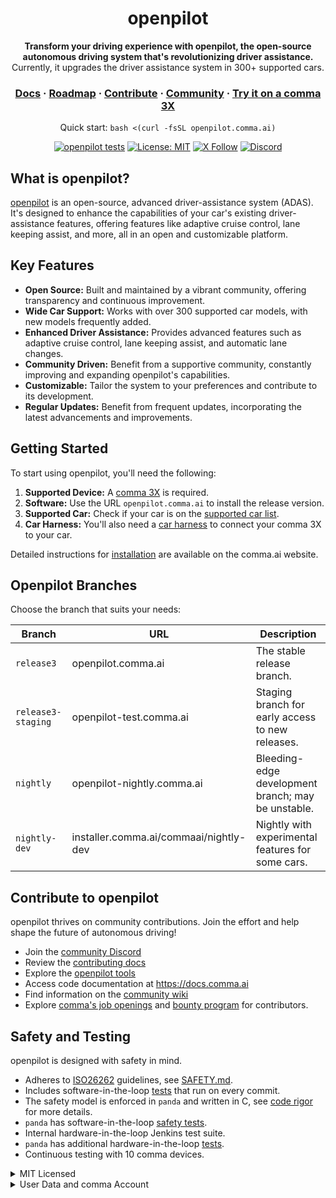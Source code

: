 <div align="center" style="text-align: center;">

<h1>openpilot</h1>

<p>
  <b>Transform your driving experience with openpilot, the open-source autonomous driving system that's revolutionizing driver assistance.</b>
  <br>
  Currently, it upgrades the driver assistance system in 300+ supported cars.
</p>

<h3>
  <a href="https://docs.comma.ai">Docs</a>
  <span> · </span>
  <a href="https://docs.comma.ai/contributing/roadmap/">Roadmap</a>
  <span> · </span>
  <a href="https://github.com/commaai/openpilot/blob/master/docs/CONTRIBUTING.md">Contribute</a>
  <span> · </span>
  <a href="https://discord.comma.ai">Community</a>
  <span> · </span>
  <a href="https://comma.ai/shop">Try it on a comma 3X</a>
</h3>

Quick start: `bash <(curl -fsSL openpilot.comma.ai)`

[![openpilot tests](https://github.com/commaai/openpilot/actions/workflows/selfdrive_tests.yaml/badge.svg)](https://github.com/commaai/openpilot/actions/workflows/selfdrive_tests.yaml)
[![License: MIT](https://img.shields.io/badge/License-MIT-yellow.svg)](LICENSE)
[![X Follow](https://img.shields.io/twitter/follow/comma_ai)](https://x.com/comma_ai)
[![Discord](https://img.shields.io/discord/469524606043160576)](https://discord.comma.ai)

</div>

## What is openpilot?

[openpilot](https://github.com/commaai/openpilot) is an open-source, advanced driver-assistance system (ADAS). It's designed to enhance the capabilities of your car's existing driver-assistance features, offering features like adaptive cruise control, lane keeping assist, and more, all in an open and customizable platform.

## Key Features

*   **Open Source:**  Built and maintained by a vibrant community, offering transparency and continuous improvement.
*   **Wide Car Support:** Works with over 300 supported car models, with new models frequently added.
*   **Enhanced Driver Assistance:**  Provides advanced features such as adaptive cruise control, lane keeping assist, and automatic lane changes.
*   **Community Driven:** Benefit from a supportive community, constantly improving and expanding openpilot's capabilities.
*   **Customizable:**  Tailor the system to your preferences and contribute to its development.
*   **Regular Updates:** Benefit from frequent updates, incorporating the latest advancements and improvements.

## Getting Started

To start using openpilot, you'll need the following:

1.  **Supported Device:** A [comma 3X](https://comma.ai/shop/comma-3x) is required.
2.  **Software:**  Use the URL `openpilot.comma.ai` to install the release version.
3.  **Supported Car:** Check if your car is on the [supported car list](docs/CARS.md).
4.  **Car Harness:**  You'll also need a [car harness](https://comma.ai/shop/car-harness) to connect your comma 3X to your car.

Detailed instructions for [installation](https://comma.ai/setup) are available on the comma.ai website.

## Openpilot Branches

Choose the branch that suits your needs:

| Branch          | URL                     | Description                                                |
| --------------- | ----------------------- | ---------------------------------------------------------- |
| `release3`        | openpilot.comma.ai       | The stable release branch.                                 |
| `release3-staging` | openpilot-test.comma.ai  | Staging branch for early access to new releases.          |
| `nightly`         | openpilot-nightly.comma.ai | Bleeding-edge development branch; may be unstable.         |
| `nightly-dev`     | installer.comma.ai/commaai/nightly-dev | Nightly with experimental features for some cars. |

## Contribute to openpilot

openpilot thrives on community contributions.  Join the effort and help shape the future of autonomous driving!

*   Join the [community Discord](https://discord.comma.ai)
*   Review the [contributing docs](docs/CONTRIBUTING.md)
*   Explore the [openpilot tools](tools/)
*   Access code documentation at https://docs.comma.ai
*   Find information on the [community wiki](https://github.com/commaai/openpilot/wiki)
*   Explore [comma's job openings](https://comma.ai/jobs#open-positions) and [bounty program](https://comma.ai/bounties) for contributors.

## Safety and Testing

openpilot is designed with safety in mind.

*   Adheres to [ISO26262](https://en.wikipedia.org/wiki/ISO_26262) guidelines, see [SAFETY.md](docs/SAFETY.md).
*   Includes software-in-the-loop [tests](.github/workflows/selfdrive_tests.yaml) that run on every commit.
*   The safety model is enforced in `panda` and written in C, see [code rigor](https://github.com/commaai/panda#code-rigor) for more details.
*   `panda` has software-in-the-loop [safety tests](https://github.com/commaai/panda/tree/master/tests/safety).
*   Internal hardware-in-the-loop Jenkins test suite.
*   `panda` has additional hardware-in-the-loop [tests](https://github.com/commaai/panda/blob/master/Jenkinsfile).
*   Continuous testing with 10 comma devices.

<details>
<summary>MIT Licensed</summary>

openpilot is released under the MIT license. Some parts of the software are released under other licenses as specified.

Any user of this software shall indemnify and hold harmless Comma.ai, Inc. and its directors, officers, employees, agents, stockholders, affiliates, subcontractors and customers from and against all allegations, claims, actions, suits, demands, damages, liabilities, obligations, losses, settlements, judgments, costs and expenses (including without limitation attorneys’ fees and costs) which arise out of, relate to or result from any use of this software by user.

**THIS IS ALPHA QUALITY SOFTWARE FOR RESEARCH PURPOSES ONLY. THIS IS NOT A PRODUCT.
YOU ARE RESPONSIBLE FOR COMPLYING WITH LOCAL LAWS AND REGULATIONS.
NO WARRANTY EXPRESSED OR IMPLIED.**
</details>

<details>
<summary>User Data and comma Account</summary>

By default, openpilot uploads the driving data to our servers. You can also access your data through [comma connect](https://connect.comma.ai/). We use your data to train better models and improve openpilot for everyone.

openpilot is open source software: the user is free to disable data collection if they wish to do so.

openpilot logs the road-facing cameras, CAN, GPS, IMU, magnetometer, thermal sensors, crashes, and operating system logs.
The driver-facing camera and microphone are only logged if you explicitly opt-in in settings.

By using openpilot, you agree to [our Privacy Policy](https://comma.ai/privacy). You understand that use of this software or its related services will generate certain types of user data, which may be logged and stored at the sole discretion of comma. By accepting this agreement, you grant an irrevocable, perpetual, worldwide right to comma for the use of this data.
</details>